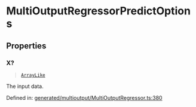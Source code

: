 # MultiOutputRegressorPredictOptions

## Properties

### X?

> [`ArrayLike`](../types/ArrayLike.md)

The input data.

Defined in:  [generated/multioutput/MultiOutputRegressor.ts:380](https://github.com/transitive-bullshit/scikit-learn-ts/blob/92ab806/packages/sklearn/src/generated/multioutput/MultiOutputRegressor.ts#L380)
